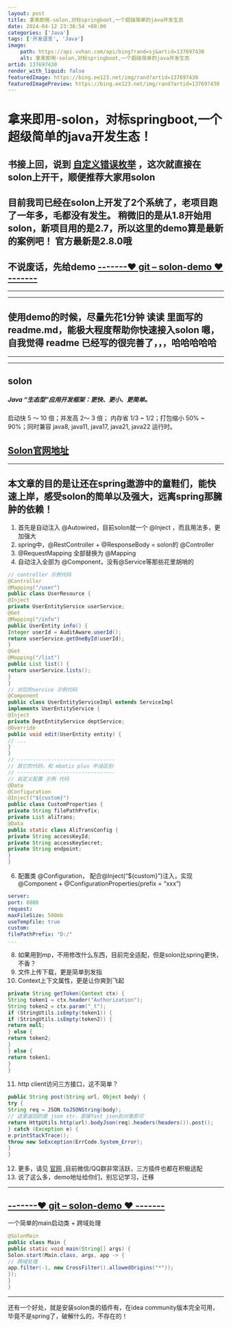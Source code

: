 ```yaml
---
layout: post
title: 拿来即用-solon,对标springboot,一个超级简单的java开发生态
date: 2024-04-12 23:38:54 +08:00
categories: ['Java']
tags: ['开发语言', 'Java']
image:
    path: https://api.vvhan.com/api/bing?rand=sj&artid=137697430
    alt: 拿来即用-solon,对标springboot,一个超级简单的java开发生态
artid: 137697430
render_with_liquid: false
featuredImage: https://bing.ee123.net/img/rand?artid=137697430
featuredImagePreview: https://bing.ee123.net/img/rand?artid=137697430
---
```


# 拿来即用-solon，对标springboot,一个超级简单的java开发生态！
书接上回，说到
[自定义错误枚举](https://blog.csdn.net/qq_23501739/article/details/137127365)
，这次就直接在solon上开干，顺便推荐大家用solon
---
目前我司已经在solon上开发了2个系统了，老项目跑了一年多，毛都没有发生。
稍微旧的是从1.8开始用solon，新项目用的是2.7，所以这里的demo算是最新的案例吧！
官方最新是2.8.0哦
---
不说废话，先给demo
[-------♥ git – solon-demo ♥ -------](https://gitee.com/mose-x/solon-demo)
---
---
---
使用demo的时候，尽量先花1分钟 读读 里面写的readme.md，能极大程度帮助你快速接入solon
嗯，自我觉得 readme 已经写的很完善了，，，哈哈哈哈哈
---
---
---
## solon
##### Java “生态型”应用开发框架：更快、更小、更简单。
启动快 5 ～ 10 倍；并发高 2～ 3 倍； 内存省 1/3 ~ 1/2；打包缩小 50% ~ 90%；同时兼容 java8, java11, java17, java21, java22 运行时。
####
## [Solon官网地址](https://solon.noear.org/)
---
本文章的目的是让还在spring遨游中的童鞋们，能快速上岸，感受solon的简单以及强大，远离spring那臃肿的依赖！
---
1. 首先是自动注入 @Autowired，目前solon就一个 @Inject ，而且用法多，更加强大
2. spring中，@RestController + @ResponseBody = solon的 @Controller
3. @RequestMapping 全部替换为 @Mapping
4. 自动注入全部为 @Component，没有@Service等那些花里胡哨的
```java
// controller 示例代码
@Controller
@Mapping("/user")
public class UserResource {
@Inject
private UserEntityService userService;
@Get
@Mapping("/info")
public UserEntity info() {
Integer userId = AuditAware.userId();
return userService.getOneById(userId);
}
@Get
@Mapping("/list")
public List list() {
return userService.lists();
}
}
// 对应的service 示例代码
@Component
public class UserEntityServiceImpl extends ServiceImpl
implements UserEntityService {
@Inject
private DeptEntityService deptService;
@Override
public void edit(UserEntity entity) {
// ...
}
}
// --------------------------------
// 其它的代码，和 mbatis plus 中没区别
// --------------------------------
// 自定义配置 示例 代码
@Data
@Configuration
@Inject("${custom}")
public class CustomProperties {
private String filePathPrefix;
private List aliTrans;
@Data
public static class AliTransConfig {
private String accessKeyId;
private String accessKeySecret;
private String endpoint;
}
}
```
6. 配置类 @Configuration， 配合@Inject(“${custom}”)注入，实现@Component + @ConfigurationProperties(prefix = “xxx”)
```yml
server:
port: 8080
request:
maxFileSize: 500mb
useTempfile: true
custom:
filePathPrefix: "D:/"
...
```
8. 如果用到mp，不用修改什么东西，目前完全适配，但是solon比spring更快，不香？
9. 文件上传下载，更是简单到发指
10. Context上下文属性，更是让你爽到飞起
```java
private String getToken(Context ctx) {
String token1 = ctx.header("Authorization");
String token2 = ctx.param("_t");
if (StringUtils.isEmpty(token1)) {
if (StringUtils.isEmpty(token2)) {
return null;
} else {
return token2;
}
} else {
return token1;
}
}
```
11. http client访问三方接口，这不简单？
```java
public String post(String url, Object body) {
try {
String req = JSON.toJSONString(body);
// 这里返回的是 json str，直接fast json到对象即可
return HttpUtils.http(url).bodyJson(req).headers(headers()).post();
} catch (Exception e) {
e.printStackTrace();
throw new SeException(ErrCode.System_Error);
}
}
```
12. 更多，请见
[官网](https://solon.noear.org/)
,目前微信/QQ群非常活跃，三方插件也都在积极适配
13. 说了这么多，demo地址给你们，别忘记学习，迁移
---
[-------♥ git – solon-demo ♥ -------](https://gitee.com/mose-x/solon-demo)
---
一个简单的main启动类 + 跨域处理
```java
@SolonMain
public class Main {
public static void main(String[] args) {
Solon.start(Main.class, args, app -> {
// 跨域处理
app.filter(-1, new CrossFilter().allowedOrigins("*"));
});
}
}
```
---
还有一个好处，就是安装solon类的插件有，在idea community版本完全可用，毕竟不是spring了，破解什么的，不存在的！